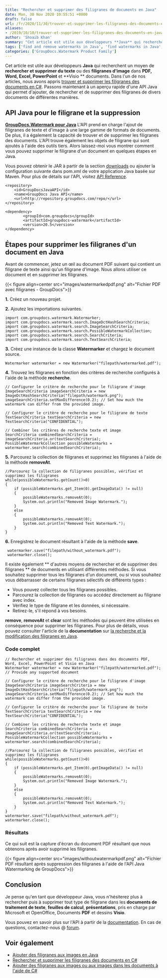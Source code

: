 ```yaml
---
title: "Rechercher et supprimer des filigranes de documents en Java"
date: Mon, 30 Nov 2020 10:55:51 +0000
draft: false
url: /fr/2020/11/30/trouver-et-supprimer-les-filigranes-des-documents-en-java/
aliases:
- /2019/10/10/trouver-et-supprimer-les-filigranes-des-documents-en-java/
author: 'Shoaib Khan'
summary: "Cet article est utile aux développeurs **Java** qui recherchent un moyen de **rechercher et supprimer du texte** ou des **filigranes d'image** dans **PDF, Word, Excel, PowerPoint** et **Visio ** documents. Dans l'un de nos articles, nous avons appris [trouver et supprimer les filigranes des documents en C#][1]. Passons maintenant à un aperçu rapide d'une API Java qui permet d'ajouter, de rechercher et de supprimer des filigranes de divers documents de différentes manières."
tags: ['find and remove watermarks in Java', 'find watermarks in Java', 'remove watermarks using Java', 'watermarking API for Java']
categories: ['GroupDocs.Watermark Product Family']
---
```


Cet article est utile aux développeurs **Java** qui recherchent un moyen de **rechercher et supprimer du texte** ou des **filigranes d'image** dans **PDF, Word, Excel, PowerPoint** et **Visio ** documents. Dans l'un de nos articles, nous avons appris [trouver et supprimer les filigranes des documents en C#][2]. Passons maintenant à un aperçu rapide d'une API Java qui permet d'ajouter, de rechercher et de supprimer des filigranes de divers documents de différentes manières.

## API Java pour le filigrane et la suppression

**[GroupDocs.Watermark pour Java][3]** L'API prend en charge l'ajout de filigranes de texte et d'image à une large gamme de formats de documents. De plus, il a également la capacité de trouver et de supprimer les filigranes des documents. L'API trouve également les objets de filigrane qui sont ajoutés à l'aide des outils tiers. Alors laissez-moi vous montrer comment vous pouvez supprimer le filigrane d'un document en quelques étapes en Java.

Vous pouvez obtenir le JAR à partir de la section [downloads][4] ou ajouter la configuration suivante dans pom.xml de votre application Java basée sur Maven. Pour plus de détails sur l'API, visitez [API Reference][5].

```
<repository>
	<id>GroupDocsJavaAPI</id>
	<name>GroupDocs Java API</name>
	<url>http://repository.groupdocs.com/repo/</url>
</repository>
```
```
<dependency>
        <groupId>com.groupdocs</groupId>
        <artifactId>groupdocs-watermark</artifactId>
        <version>20.5</version> 
</dependency>
```

## Étapes pour supprimer les filigranes d'un document en Java

Avant de commencer, jetez un œil au document PDF suivant qui contient un filigrane de texte ainsi qu'un filigrane d'image. Nous allons utiliser ce document et en supprimer les filigranes.



{{< figure align=center src="images/watermarkedpdf.png" alt="Fichier PDF avec filigranes - GroupDocs">}}


**1.** Créez un nouveau projet.

**2.** Ajoutez les importations suivantes.

```
import com.groupdocs.watermark.Watermarker;
import com.groupdocs.watermark.search.ImageDctHashSearchCriteria;
import com.groupdocs.watermark.search.ImageSearchCriteria;
import com.groupdocs.watermark.search.PossibleWatermarkCollection;
import com.groupdocs.watermark.search.SearchCriteria;
import com.groupdocs.watermark.search.TextSearchCriteria;
```

**3\.** Créez une instance de la classe **Watermarker** et chargez le document source.

```
Watermarker watermarker = new Watermarker("filepath/watermarked.pdf");
```

**4.** Trouvez les filigranes en fonction des critères de recherche configurés à l'aide de la méthode **recherche**.

```
// Configurer le critère de recherche pour le filigrane d'image
ImageSearchCriteria imageSearchCriteria = new ImageDctHashSearchCriteria("filepath/watermark.png");
imageSearchCriteria.setMaxDifference(0.2); // Set how much the watermark can differ from the provided image.

// Configurer le critère de recherche pour le filigrane de texte
TextSearchCriteria textSearchCriteria = new TextSearchCriteria("CONFIDENTIAL");

// Combiner les critères de recherche texte et image
SearchCriteria combinedSearchCriteria = imageSearchCriteria.or(textSearchCriteria);
PossibleWatermarkCollection possibleWatermarks = watermarker.search(combinedSearchCriteria);
```

**5.** Parcourez la collection de filigranes et supprimez les filigranes à l'aide de la méthode **removeAt**.

```
//Parcourez la collection de filigranes possibles, vérifiez et supprimez les filigranes
while(possibleWatermarks.getCount()>0)
{
	if (possibleWatermarks.get_Item(0).getImageData() != null)
	{
		possibleWatermarks.removeAt(0);
		System.out.println("Removed Image Watermark.");
	}
	else
	{
		possibleWatermarks.removeAt(0);
		System.out.println("Removed Text Watermark.");
	}
} 
```

**6\.** Enregistrez le document résultant à l'aide de la méthode **save**.

```
 watermarker.save("filepath/without_watermark.pdf");
 watermarker.close(); 
```

Il existe également ** d'autres moyens de rechercher et de supprimer des filigranes ** de documents en utilisant différentes méthodes. Si vous souhaitez supprimer tous les filigranes d'un document, ou si vous souhaitez vous débarrasser de certains filigranes sélectifs de différents types :

* Vous pouvez collecter tous les filigranes possibles.
* Parcourez la collection de filigranes ou accédez directement au filigrane avec index.
* Vérifiez le type de filigrane et les données, si nécessaire.
* Retirez-le, s'il répond à vos besoins.

**remove**, **removeAt** et **clear** sont les méthodes qui peuvent être utilisées en conséquence pour supprimer les filigranes. Pour plus de détails, vous pouvez consulter l'article de la **documentation** sur [la recherche et la modification des filigranes en Java][6].

### Code complet

```
// Rechercher et supprimer des filigranes dans des documents PDF, Word, Excel, PowerPoint et Visio en Java
Watermarker watermarker = new Watermarker("filepath/watermarked.pdf"); // Provide any supported document

// Configurer le critère de recherche pour le filigrane d'image
ImageSearchCriteria imageSearchCriteria = new ImageDctHashSearchCriteria("filepath/watermark.png");
imageSearchCriteria.setMaxDifference(0.2); // Set how much the watermark can differ from the provided image.

// Configurer le critère de recherche pour le filigrane de texte
TextSearchCriteria textSearchCriteria = new TextSearchCriteria("CONFIDENTIAL");

// Combiner les critères de recherche texte et image
SearchCriteria combinedSearchCriteria = imageSearchCriteria.or(textSearchCriteria);
PossibleWatermarkCollection possibleWatermarks = watermarker.search(combinedSearchCriteria);

//Parcourez la collection de filigranes possibles, vérifiez et supprimez les filigranes
while(possibleWatermarks.getCount()>0)
{
	if (possibleWatermarks.get_Item(0).getImageData() != null)
	{
		possibleWatermarks.removeAt(0);
		System.out.println("Removed Image Watermark.");
	}
	else
	{
		possibleWatermarks.removeAt(0);
		System.out.println("Removed Text Watermark.");
	}
} 
watermarker.save("filepath/without_watermark.pdf");
watermarker.close(); 
```

### Résultats

Ce qui suit est la capture d'écran du document PDF résultant que nous obtenons après avoir supprimé les filigranes.



{{< figure align=center src="images/withoutwatermarkpdf.png" alt="Fichier PDF résultant après suppression des filigranes à l'aide de l'API Java Watermarking de GroupDocs">}}


## Conclusion

Je pense qu'en tant que développeur Java, vous n'hésiterez plus à rechercher puis à supprimer tout type de filigrane dans les **documents de traitement de texte**, **feuilles de calcul**, **présentations**, pris en charge par Microsoft et OpenOffice, Documents **PDF** et dessins **Visio**.

Vous pouvez en savoir plus sur l'API à partir de la [documentation][7]. En cas de questions, contactez-nous @ [forum][8].

## Voir également

* [Ajouter des filigranes aux images en Java][9]
* [Rechercher et supprimer les filigranes des documents en C#][10]
* [Ajouter des filigranes aux images ou aux images dans les documents à l'aide de C#][11]







[1]: https://blog.groupdocs.com/2020/11/27/find-and-remove-watermarks-from-documents-in-csharp/
[2]: https://blog.groupdocs.com/2020/11/27/find-and-remove-watermarks-from-documents-in-csharp/
[3]: https://products.groupdocs.com/watermark/java
[4]: https://downloads.groupdocs.com/watermark/java
[5]: https://apireference.groupdocs.com/watermark/java
[6]: https://docs.groupdocs.com/watermark/java/searching-and-modifying-watermarks/
[7]: https://docs.groupdocs.com/watermark/java/
[8]: https://forum.groupdocs.com/c/watermark
[9]: https://blog.groupdocs.com/2020/09/15/add-watermark-to-images-in-java/
[10]: https://blog.groupdocs.com/2020/11/27/find-and-remove-watermarks-from-documents-in-csharp/
[11]: https://blog.groupdocs.com/2019/10/21/add-watermark-to-images-using-csharp-dotnet-api/


